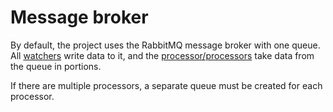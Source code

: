 # Message broker

By default, the project uses the RabbitMQ message broker with one queue. All [watchers](watcher.md) write data to it, and the [processor/processors](processor.md) take data from the queue in portions.

If there are multiple processors, a separate queue must be created for each processor.